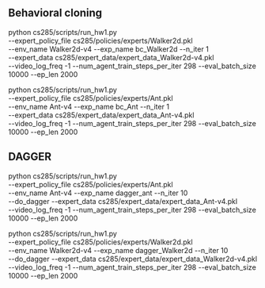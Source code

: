## Behavioral cloning

python cs285/scripts/run_hw1.py \
--expert_policy_file cs285/policies/experts/Walker2d.pkl \
--env_name Walker2d-v4 --exp_name bc_Walker2d --n_iter 1 \
--expert_data cs285/expert_data/expert_data_Walker2d-v4.pkl \
--video_log_freq -1 --num_agent_train_steps_per_iter 298
--eval_batch_size 10000 --ep_len 2000

python cs285/scripts/run_hw1.py \
--expert_policy_file cs285/policies/experts/Ant.pkl \
--env_name Ant-v4 --exp_name bc_Ant --n_iter 1 \
--expert_data cs285/expert_data/expert_data_Ant-v4.pkl \
--video_log_freq -1 --num_agent_train_steps_per_iter 298
--eval_batch_size 10000 --ep_len 2000


## DAGGER

python cs285/scripts/run_hw1.py \
--expert_policy_file cs285/policies/experts/Ant.pkl \
--env_name Ant-v4 --exp_name dagger_ant --n_iter 10 \
--do_dagger --expert_data cs285/expert_data/expert_data_Ant-v4.pkl \
--video_log_freq -1 --num_agent_train_steps_per_iter 298
--eval_batch_size 10000 --ep_len 2000

python cs285/scripts/run_hw1.py \
--expert_policy_file cs285/policies/experts/Walker2d.pkl \
--env_name Walker2d-v4 --exp_name dagger_Walker2d --n_iter 10 \
--do_dagger --expert_data cs285/expert_data/expert_data_Walker2d-v4.pkl \
--video_log_freq -1 --num_agent_train_steps_per_iter 298
--eval_batch_size 10000 --ep_len 2000

